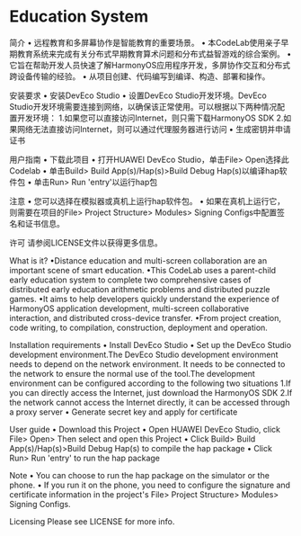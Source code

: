 # Education System
简介 
• 远程教育和多屏幕协作是智能教育的重要场景。
• 本CodeLab使用亲子早期教育系统来完成有关分布式早期教育算术问题和分布式益智游戏的综合案例。
• 它旨在帮助开发人员快速了解HarmonyOS应用程序开发，多屏协作交互和分布式跨设备传输的经验。
• 从项目创建、代码编写到编译、构造、部署和操作。

安装要求
• 安装DevEco Studio
• 设置DevEco Studio开发环境。DevEco Studio开发环境需要连接到网络，以确保该正常使用。可以根据以下两种情况配置开发环境：
	1.如果您可以直接访问Internet，则只需下载HarmonyOS SDK
	2.如果网络无法直接访问Internet，则可以通过代理服务器进行访问
• 生成密钥并申请证书

用户指南
• 下载此项目
• 打开HUAWEI DevEco Studio，单击File> Open选择此Codelab
• 单击Build> Build App(s)/Hap(s)>Build Debug Hap(s)以编译hap软件包
• 单击Run> Run 'entry'以运行hap包

注意
• 您可以选择在模拟器或真机上运行hap软件包。
• 如果在真机上运行它，则需要在项目的File> Project Structure> Modules> Signing Configs中配置签名和证书信息。

许可
请参阅LICENSE文件以获得更多信息。

What is it?
•Distance education and multi-screen collaboration are an important scene of smart education. 
•This CodeLab uses a parent-child early education system to complete two comprehensive cases of distributed early education arithmetic problems and distributed puzzle games. 
•It aims to help developers quickly understand the experience of HarmonyOS application development, multi-screen collaborative interaction, and distributed cross-device transfer. 
•From project creation, code writing, to compilation, construction, deployment and operation.

Installation requirements
• Install DevEco Studio
• Set up the DevEco Studio development environment.The DevEco Studio development environment needs to depend on the network environment. It needs to be connected to the network to ensure the normal use of the tool.The development environment can be configured according to the following two situations
	1.If you can directly access the Internet, just download the HarmonyOS SDK
	2.If the network cannot access the Internet directly, it can be accessed through a proxy server
• Generate secret key and apply for certificate

User guide
• Download this Project
• Open HUAWEI DevEco Studio, click File> Open> Then select and open this Project
• Click Build> Build App(s)/Hap(s)>Build Debug Hap(s) to compile the hap package
• Click Run> Run 'entry' to run the hap package

Note
• You can choose to run the hap package on the simulator or the phone.
• If you run it on the phone, you need to configure the signature and certificate information in the project's File> Project Structure> Modules> Signing Configs.

Licensing
Please see LICENSE for more info.
